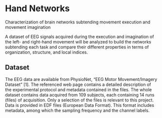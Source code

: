 # Hand Networks
Characterization of brain networks subtending movement execution and  movement imagination

A dataset of EEG signals acquired during the execution and imagination of the left- and right-hand movement will be analyzed to build the networks subtending each task and compare their different properties in terms of organization, structure, and local indices.

## Dataset
The EEG data are available from PhysioNet, “EEG Motor Movement/Imagery Dataset” [1]. The referenced web page contains a detailed description of the experimental protocol and metadata contained in the files. The whole dataset contains data acquired from 109 subjects, each containing 14 runs (files) of acquisition. Only a selection of the files is relevant to this project. Data is provided in EDF files (European Data Format). This format includes metadata, among which the sampling frequency and the channel labels.
